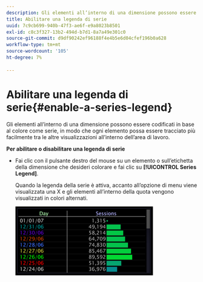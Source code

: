 ```yaml
---
description: Gli elementi all’interno di una dimensione possono essere codificati in base al colore come serie, in modo che ogni elemento possa essere tracciato più facilmente tra le altre visualizzazioni all’interno dell’area di lavoro.
title: Abilitare una legenda di serie
uuid: 7c9cb699-940b-47f3-ae6f-e9a8023b8501
exl-id: c8c3f327-13b2-494d-b7d1-8a7a49e301c0
source-git-commit: d9df90242ef96188f4e4b5e6d04cfef196b0a628
workflow-type: tm+mt
source-wordcount: '105'
ht-degree: 7%

---
```


# Abilitare una legenda di serie{#enable-a-series-legend}

Gli elementi all’interno di una dimensione possono essere codificati in base al colore come serie, in modo che ogni elemento possa essere tracciato più facilmente tra le altre visualizzazioni all’interno dell’area di lavoro.

**Per abilitare o disabilitare una legenda di serie**

* Fai clic con il pulsante destro del mouse su un elemento o sull’etichetta della dimensione che desideri colorare e fai clic su **[!UICONTROL Series Legend]**.

   Quando la legenda della serie è attiva, accanto all’opzione di menu viene visualizzata una X e gli elementi all’interno della quota vengono visualizzati in colori alternati.

   ![](assets/vis_Graph_SeriesLegend.png)
